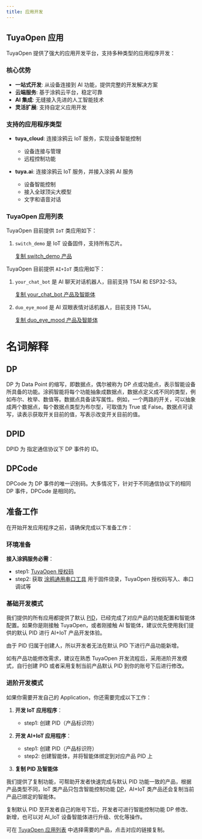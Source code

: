 ```yaml
---
title: 应用开发
---
```


## TuyaOpen 应用

TuyaOpen 提供了强大的应用开发平台，支持多种类型的应用程序开发：

### 核心优势

- **一站式开发**: 从设备连接到 AI 功能，提供完整的开发解决方案
- **云端服务**: 基于涂鸦云平台，稳定可靠
- **AI 集成**: 无缝接入先进的人工智能技术
- **灵活扩展**: 支持自定义应用开发

### 支持的应用程序类型

- **tuya_cloud**: 连接涂鸦云 IoT 服务，实现设备智能控制
  - 设备连接与管理
  - 远程控制功能

- **tuya.ai**: 连接涂鸦云 IoT 服务，并接入涂鸦 AI 服务
  - 设备智能控制
  - 接入全球顶尖大模型
  - 文字和语音对话

### TuyaOpen 应用列表

TuyaOpen 目前提供 `IoT` 类应用如下：
1. `switch_demo` 是 IoT 设备固件，支持所有芯片。

   [复制 switch_demo 产品](https://pbt.tuya.com/s?p=b38aaa08d42d0d90ce4cdda28af92cf7&u=6232683ef12714848fae37955806cb9e&t=1)

TuyaOpen 目前提供 `AI+IoT` 类应用如下：

1. `your_chat_bot` 是 AI 聊天对话机器人，目前支持 T5AI 和 ESP32-S3。

   [复制 your_chat_bot 产品及智能体](https://pbt.tuya.com/s?p=e766ed60b3a28ef8e381965cf0cbb035&u=6232683ef12714848fae37955806cb9e&t=1)

2. `duo_eye_mood` 是 AI 双眼表情对话机器人，目前支持 T5AI。

   [复制 duo_eye_mood 产品及智能体](https://pbt.tuya.com/s?p=e766ed60b3a28ef8e381965cf0cbb035&u=6232683ef12714848fae37955806cb9e&t=1)

# 名词解释

## DP
DP 为 Data Point 的缩写，即数据点，偶尔被称为 DP 点或功能点，表示智能设备所具备的功能。涂鸦智能将每个功能抽象成数据点，数据点定义成不同的类型，例如布尔、枚举、数值等。数据点具备读写属性。例如，一个两路的开关，可以抽象成两个数据点，每个数据点类型为布尔型，可取值为 True 或 False。数据点可读写，读表示获取开关目前的值，写表示改变开关目前的值。

## DPID
DPID 为 指定通信协议下 DP 事件的 ID。

## DPCode
DPCode 为 DP 事件的唯一识别码。大多情况下，针对于不同通信协议下的相同 DP 事件，DPCode 是相同的。


## 准备工作

在开始开发应用程序之前，请确保完成以下准备工作：

### 环境准备

**接入涂鸦服务必需**：
   - step1: [TuyaOpen 授权码](../quick-start/index.md#tuyaopen授权码获取)
   - step2: 获取 [涂鸦通用串口工具](https://www.tuyaopen.ai/zh/tools/tyutool) 用于固件烧录，TuyaOpen 授权码写入、串口调试等

### 基础开发模式

我们提供的所有应用都提供了默认 [PID](../quick-start/index.md#pid)，已经完成了对应产品的功能配置和智能体配置。如果你是刚接触 TuyaOpen，或者刚接触 AI 智能体，建议优先使用我们提供的默认 PID 进行 AI+IoT 产品开发体验。

由于 PID 归属于创建人，所以开发者无法在默认 PID 下进行产品功能新增。

如有产品功能修改需求，建议在熟悉 TuyaOpen 开发流程后，采用进阶开发模式，自行创建 PID 或者采用复制当前产品默认 PID 到你的账号下后进行修改。

### 进阶开发模式
如果你需要开发自己的 Application，你还需要完成以下工作：

1. **开发 IoT 应用程序**：
   - step1: 创建 PID（产品标识符）

2. **开发 AI+IoT 应用程序**：
   - step1: 创建 PID（产品标识符）
   - step2: 创建智能体，并将智能体绑定到对应产品 PID 上

3. **复制 PID 及智能体**

我们提供了复制功能，可帮助开发者快速完成与默认 PID 功能一致的产品，根据产品类型不同，IoT 类产品只包含智能控制功能 [DP](#dp)，AI+IoT 类产品还会复制当前产品已绑定的智能体。

复制默认 PID 至开发者自己的账号下后，开发者可进行智能控制功能 DP 修改、新增，也可以对 AI_IoT 设备智能体进行升级、优化等操作。

可在 [TuyaOpen 应用列表](#tuyaopen-应用列表) 中选择需要的产品，点击对应的链接复制。
